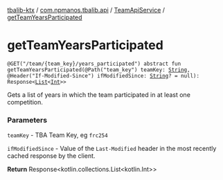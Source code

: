 [tbalib-ktx](../../index.md) / [com.npmanos.tbalib.api](../index.md) / [TeamApiService](index.md) / [getTeamYearsParticipated](./get-team-years-participated.md)

# getTeamYearsParticipated

`@GET("/team/{team_key}/years_participated") abstract fun getTeamYearsParticipated(@Path("team_key") teamKey: `[`String`](https://kotlinlang.org/api/latest/jvm/stdlib/kotlin/-string/index.html)`, @Header("If-Modified-Since") ifModifiedSince: `[`String`](https://kotlinlang.org/api/latest/jvm/stdlib/kotlin/-string/index.html)`? = null): Response<`[`List`](https://kotlinlang.org/api/latest/jvm/stdlib/kotlin.collections/-list/index.html)`<`[`Int`](https://kotlinlang.org/api/latest/jvm/stdlib/kotlin/-int/index.html)`>>`

Gets a list of years in which the team participated in at least one competition.

### Parameters

`teamKey` - TBA Team Key, eg `frc254`

`ifModifiedSince` - Value of the `Last-Modified` header in the most recently cached response by the client.

**Return**
Response&lt;kotlin.collections.List&lt;kotlin.Int&gt;&gt;

